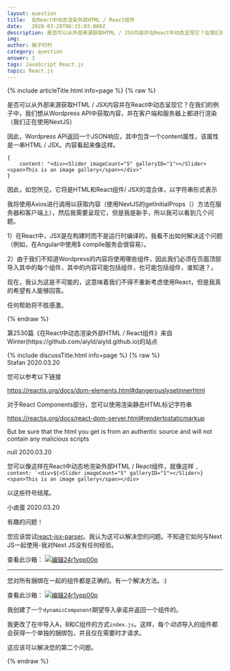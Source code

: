 ```yaml
---
layout: question
title:  在React中动态渲染外部HTML / React组件
date:   2020-03-20T06:15:03.000Z
description: 是否可以从外部来源获取HTML / JSX内容并在React中动态呈现它？在我们的例子中，我们想从Wordpress API中获取内容，并在客户端和服务器...
img: 
author: 猴子村村
category: question
answer: 3
tags: JavaScript React.js
topic: React.js
---
```

<div class="article-root">
  <div class="article">
    {% include articleTitle.html info=page %}
    {% raw %}
    <div class="article-content"><p><font style="vertical-align: inherit;"><font style="vertical-align: inherit;">是否可以从外部来源获取HTML / JSX内容并在React中动态呈现它？</font><font style="vertical-align: inherit;">在我们的例子中，我们想从Wordpress API中获取内容，并在客户端和服务器上都进行渲染（我们正在使用NextJS）</font></font></p>

<p><font style="vertical-align: inherit;"><font style="vertical-align: inherit;">因此，Wordpress API返回一个JSON响应，其中包含一个content属性，该属性是一串HTML / JSX。</font><font style="vertical-align: inherit;">内容看起来像这样。</font></font></p>

<pre><code>{<font></font>
    content: "&lt;div&gt;&lt;Slider imageCount="5" galleryID="1"&gt;&lt;/Slider&gt;&lt;span&gt;This is an image gallery&lt;/span&gt;&lt;/div&gt;"<font></font>
}<font></font>
</code></pre>

<p><font style="vertical-align: inherit;"><font style="vertical-align: inherit;">因此，如您所见，它将是HTML和React组件/ JSX的混合体，以字符串形式表示</font></font></p>

<p><font style="vertical-align: inherit;"><font style="vertical-align: inherit;">我将使用Axios进行调用以获取内容（使用NextJS的getInitialProps（）方法在服务器和客户端上），然后我需要呈现它，但是我是新手，所以我可以看到几个问题。</font></font></p>

<p><font style="vertical-align: inherit;"><font style="vertical-align: inherit;">1）在React中，JSX是在构建时而不是运行时编译的，我看不出如何解决这个问题（例如，在Angular中使用$ compile服务会很容易）。</font></font></p>

<p><font style="vertical-align: inherit;"><font style="vertical-align: inherit;">2）由于我们不知道Wordpress的内容将使用哪些组件，因此我们必须在页面顶部导入其中的每个组件，其中的内容可能包括组件，也可能包括组件，谁知道？。</font></font></p>

<p><font style="vertical-align: inherit;"><font style="vertical-align: inherit;">现在，我认为这是不可能的，这意味着我们不得不重新考虑使用React，但是我真的希望有人能够回答。</font></font></p>

<p><font style="vertical-align: inherit;"><font style="vertical-align: inherit;">任何帮助将不胜感激。</font></font></p></div>
    {% endraw %}
  </div>
  <p class="winter_mark">第2530篇《在React中动态渲染外部HTML / React组件》来自Winter(https://github.com/aiyld/aiyld.github.io)的站点</p>
  <div class="discuss-wrapper">
    {% include discussTitle.html info=page %}
    {% raw %}
    <div class="discuss-list">
    <div class="discuss-item">
        <div class="discuss-parent">
          <div class="discuss-meta">
            <span class="discuss-user">Stafan</span>
            <span class="discuss-time">2020.03.20</span>
          </div>
          <div class="discuss-comment"><p><font style="vertical-align: inherit;"><font style="vertical-align: inherit;">您可以参考以下链接</font></font></p>

<p><a href="https://reactjs.org/docs/dom-elements.html#dangerouslysetinnerhtml" rel="nofollow noreferrer"><font style="vertical-align: inherit;"><font style="vertical-align: inherit;">https://reactjs.org/docs/dom-elements.html#dangerouslysetinnerhtml</font></font></a></p>

<p><font style="vertical-align: inherit;"><font style="vertical-align: inherit;">对于React Components部分，您可以使用渲染静态HTML标记字符串 </font></font></p>

<p><a href="https://reactjs.org/docs/react-dom-server.html#rendertostaticmarkup" rel="nofollow noreferrer"><font style="vertical-align: inherit;"><font style="vertical-align: inherit;">https://reactjs.org/docs/react-dom-server.html#rendertostaticmarkup</font></font></a></p>

<p>But be sure that the html you get is from an authentic source and will not contain any malicious scripts</p></div>
        </div></div><div class="discuss-item">
        <div class="discuss-parent">
          <div class="discuss-meta">
            <span class="discuss-user">null</span>
            <span class="discuss-time">2020.03.20</span>
          </div>
          <div class="discuss-comment"><p><font style="vertical-align: inherit;"><font style="vertical-align: inherit;">您可以像这样在React中动态地渲染外部HTML / React组件，就像这样 </font></font><code>,
content: `&lt;div&gt;${&lt;Slider imageCount="5" galleryID="1"&gt;&lt;/Slider&gt;}&lt;span&gt;This is an image gallery&lt;/span&gt;&lt;/div&gt;</code></p>

<p><font style="vertical-align: inherit;"><font style="vertical-align: inherit;">以这些符号结尾。</font></font></p></div>
        </div></div><div class="discuss-item">
        <div class="discuss-parent">
          <div class="discuss-meta">
            <span class="discuss-user">小卤蛋</span>
            <span class="discuss-time">2020.03.20</span>
          </div>
          <div class="discuss-comment"><p><font style="vertical-align: inherit;"><font style="vertical-align: inherit;">有趣的问题！</font></font></p>

<p><font style="vertical-align: inherit;"><font style="vertical-align: inherit;">您应该尝试</font></font><a href="https://github.com/TroyAlford/react-jsx-parser" rel="noreferrer"><font style="vertical-align: inherit;"><font style="vertical-align: inherit;">react-jsx-parser</font></font></a><font style="vertical-align: inherit;"><font style="vertical-align: inherit;">。</font><font style="vertical-align: inherit;">我认为这可以解决您的问题。</font><font style="vertical-align: inherit;">不知道它如何与Next JS一起使用-我对Next JS没有任何经验。</font></font></p>

<p><font style="vertical-align: inherit;"><font style="vertical-align: inherit;">查看此沙箱： </font></font><a href="https://codesandbox.io/s/24r1ypp00p" rel="noreferrer"><img src="https://codesandbox.io/static/img/play-codesandbox.svg" alt="编辑24r1ypp00p"></a></p>

<hr>

<p><font style="vertical-align: inherit;"><font style="vertical-align: inherit;">您对所有捆绑在一起的组件都是正确的。</font><font style="vertical-align: inherit;">有一个解决方法。</font><font style="vertical-align: inherit;">:)</font></font></p>

<p><font style="vertical-align: inherit;"><font style="vertical-align: inherit;">查看此沙箱： </font></font><a href="https://codesandbox.io/s/24r1ypp00p" rel="noreferrer"><img src="https://codesandbox.io/static/img/play-codesandbox.svg" alt="编辑24r1ypp00p"></a></p>

<p><font style="vertical-align: inherit;"><font style="vertical-align: inherit;">我创建了一个</font></font><code>dynamicComponent</code><font style="vertical-align: inherit;"><font style="vertical-align: inherit;">期望导入承诺并返回一个组件的。</font></font></p>

<p><font style="vertical-align: inherit;"><font style="vertical-align: inherit;">我更改了在中导入A，B和C组件的方式</font></font><code>index.js</code><font style="vertical-align: inherit;"><font style="vertical-align: inherit;">。</font><font style="vertical-align: inherit;">这样，每个</font></font><em><font style="vertical-align: inherit;"><font style="vertical-align: inherit;">动态</font></font></em><font style="vertical-align: inherit;"><font style="vertical-align: inherit;">导入的组件都会获得一个单独的捆绑包，并且仅在需要时才请求。</font></font></p>

<p><font style="vertical-align: inherit;"><font style="vertical-align: inherit;">这应该可以解决您的第二个问题。</font></font></p></div>
        </div></div>
    </div>
    {% endraw %}
  </div>
<div>

